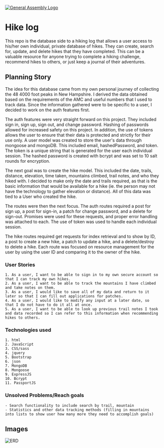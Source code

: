 [![General Assembly Logo](https://camo.githubusercontent.com/1a91b05b8f4d44b5bbfb83abac2b0996d8e26c92/687474703a2f2f692e696d6775722e636f6d2f6b6538555354712e706e67)](https://generalassemb.ly/education/web-development-immersive)

# Hike log
This repo is the database side to a hiking log that allows a user access to his/her own individual, private database of hikes.  They can create, search for, update, and delete hikes that they have completed.  This can be a valuable resource for anyone trying to complete a hiking challenge, recommend hikes to others, or just keep a journal of their adventures.

## Planning Story
The idea for this database came from my own personal journey of collecting the 48 4000 foot peaks in New Hampshire.  I derived the data obtained based on the requirements of the AMC and useful numbers that I used to track data.  Since the information gathered were to be specific to a user, I decided to work on the auth features first.

The auth features were very straight forward on this project.  They included sign in, sign up, sign out, and change password.  Hashing of passwords allowed for increased safety on this project.  In addition, the use of tokens allows the user to ensure that their data is protected and strictly for their use only.  A user model was created to store the user's data through mongoose and mongoDB.  This included email, hashedPassword, and token.  The token is a unique string that is generated for the user each individual session.  The hashed password is created with bcrypt and was set to 10 salt rounds for encryption.

The next goal was to create the hike model. This included the date, trails, distance, elevation, time taken, mountains climbed, trail notes, and who they hiked with.  I decided to make only the date and trails required, as that is the basic information that would be available for a hike (ie. the person may not have the technology to gather elevation or distance).  All of this data was tied to a User who created the hike.

The routes were then the next focus.  The auth routes required a post for sign up, a post for sign-in, a patch for change password, and a delete for sign-out.  Promises were used for these requests, and proper error handling was attached to each.  The use of token was used to handle each individual session.

The hike routes required get requests for index retrieval and to show by ID, a post to create a new hike, a patch to update a hike, and a delete/destroy to delete a hike.  Each route was focused on resource management for the user by using the user ID and comparing it to the owner of the hike.


### User Stories
    1. As a user, I want to be able to sign in to my own secure account so that I can track my own hikes.
    2. As a user, I want to be able to track the mountains I have climbed and take notes on them.
    3. As a user, I would like to save all of my data and return to it later so that I can fill out applications for patches.
    4. As a user, I would like to modify any input at a later date, so that I do not have to do it all at once.
    5. As a user, I want to be able to look up previous trail notes I took and data recorded so I can refer to this information when recommending hikes to others.

### Technologies used
    1. html
    2. JavaScript
    3. CSS/sass
    4. jquery
    5. Bootstrap
    6. json
    7. MongoDB
    8. Mongoose
    9. ExpressJS
    10. Bcrypt
    11. PassportJS

### Unsolved Problems/Reach goals
    - Search functionality to include search by trail, mountain
    - Statistics and other data tracking methods (filling in mountains into lists to show user how many more they need to accomplish goals)

## Images
![ERD](https://imgur.com/a/EPhOMmR)
